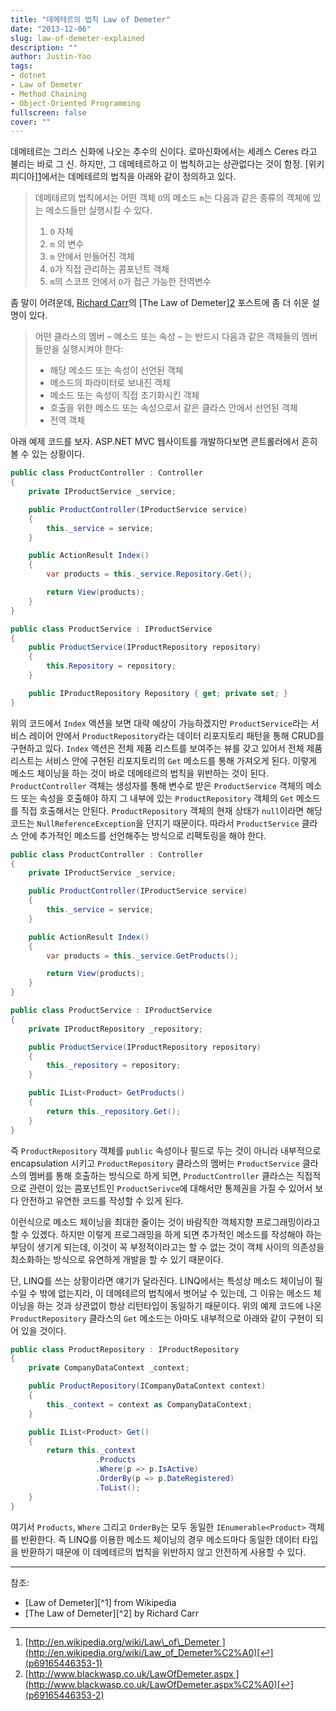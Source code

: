 ```yaml
---
title: "데메테르의 법칙 Law of Demeter"
date: "2013-12-06"
slug: law-of-demeter-explained
description: ""
author: Justin-Yoo
tags:
- dotnet
- Law of Demeter
- Method Chaining
- Object-Oriented Programming
fullscreen: false
cover: ""
---
```


데메테르는 그리스 신화에 나오는 추수의 신이다. 로마신화에서는 세레스 Ceres 라고 불리는 바로 그 신. 하지만, 그 데메테르하고 이 법칙하고는 상관없다는 것이 함정. \[위키피디아\][1](p69165446353-1)에서는 데메테르의 법칙을 아래와 같이 정의하고 있다.

> 데메테르의 법칙에서는 어떤 객체 `O`의 메소드 `m`는 다음과 같은 종류의 객체에 있는 메소드들만 실행시킬 수 있다.
> 
> 1. `O` 자체
> 2. `m` 의 변수
> 3. `m` 안에서 만들어진 객체
> 4. `O`가 직접 관리하는 콤포넌트 객체
> 5. `m`의 스코프 안에서 `O`가 접근 가능한 전역변수

좀 말이 어려운데, [Richard Carr](http://www.blackwasp.co.uk/FAQ.aspx)의 \[The Law of Demeter\][2](p69165446353-2) 포스트에 좀 더 쉬운 설명이 있다.

> 어떤 클라스의 멤버 – 메소드 또는 속성 – 는 반드시 다음과 같은 객체들의 멤버들만을 실행시켜야 한다:
> 
> - 해당 메소드 또는 속성이 선언된 객체
> - 메소드의 파라미터로 보내진 객체
> - 메소드 또는 속성이 직접 초기화시킨 객체
> - 호출을 위한 메소드 또는 속성으로서 같은 클라스 안에서 선언된 객체
> - 전역 객체

아래 예제 코드를 보자. ASP.NET MVC 웹사이트를 개발하다보면 콘트롤러에서 흔히 볼 수 있는 상황이다.

```csharp
public class ProductController : Controller
{
    private IProductService _service;

    public ProductController(IProductService service)
    {
        this._service = service;
    }

    public ActionResult Index()
    {
        var products = this._service.Repository.Get();

        return View(products);        
    }
}

public class ProductService : IProductService
{
    public ProductService(IProductRepository repository)
    {
        this.Repository = repository;
    }

    public IProductRepository Repository { get; private set; }
}

```

위의 코드에서 `Index` 액션을 보면 대략 예상이 가능하겠지만 `ProductService`라는 서비스 레이어 안에서 `ProductRepository`라는 데이터 리포지토리 패턴을 통해 CRUD를 구현하고 있다. `Index` 액션은 전체 제품 리스트를 보여주는 뷰를 갖고 있어서 전체 제품 리스트는 서비스 안에 구현된 리포지토리의 `Get` 메소드를 통해 가져오게 된다. 이렇게 메소드 체이닝을 하는 것이 바로 데메테르의 법칙을 위반하는 것이 된다. `ProductController` 객체는 생성자를 통해 변수로 받은 `ProductService` 객체의 메소드 또는 속성을 호출해야 하지 그 내부에 있는 `ProductRepository` 객체의 `Get` 메소드를 직접 호출해서는 안된다. `ProductRepository` 객체의 현재 상태가 `null`이라면 해당 코드는 `NullReferenceException`을 던지기 때문이다. 따라서 `ProductService` 클라스 안에 추가적인 메소드를 선언해주는 방식으로 리팩토링을 해야 한다.

```csharp
public class ProductController : Controller
{
    private IProductService _service;

    public ProductController(IProductService service)
    {
        this._service = service;
    }

    public ActionResult Index()
    {
        var products = this._service.GetProducts();

        return View(products);        
    }
}

public class ProductService : IProductService
{
    private IProductRepository _repository;

    public ProductService(IProductRepository repository)
    {
        this._repository = repository;
    }

    public IList<Product> GetProducts()
    {
        return this._repository.Get();
    }
}

```

즉 `ProductRepository` 객체를 `public` 속성이나 필드로 두는 것이 아니라 내부적으로 encapsulation 시키고 `ProductRepository` 클라스의 멤버는 `ProductService` 클라스의 멤버를 통해 호출하는 방식으로 하게 되면, `ProductController` 클라스는 직접적으로 관련이 있는 콤포넌트인 `ProductSerivce`에 대해서만 통제권을 가질 수 있어서 보다 안전하고 유연한 코드를 작성할 수 있게 된다.

이런식으로 메소드 체이닝을 최대한 줄이는 것이 바람직한 객체지향 프로그래밍이라고 할 수 있겠다. 하지만 이렇게 프로그래밍을 하게 되면 추가적인 메소드를 작성해야 하는 부담이 생기게 되는데, 이것이 꼭 부정적이라고는 할 수 없는 것이 객체 사이의 의존성을 최소화하는 방식으로 유연하게 개발을 할 수 있기 때문이다.

단, LINQ를 쓰는 상황이라면 얘기가 달라진다. LINQ에서는 특성상 메소드 체이닝이 필수일 수 밖에 없는지라, 이 데메테르의 법칙에서 벗어날 수 있는데, 그 이유는 메소드 체이닝을 하는 것과 상관없이 항상 리턴타입이 동일하기 때문이다. 위의 예제 코드에 나온 `ProductRepository` 클라스의 `Get` 메소드는 아마도 내부적으로 아래와 같이 구현이 되어 있을 것이다.

```csharp
public class ProductRepository : IProductRepository
{
    private CompanyDataContext _context;

    public ProductRepository(ICompanyDataContext context)
    {
        this._context = context as CompanyDataContext;
    }

    public IList<Product> Get()
    {
        return this._context
                   .Products
                   .Where(p => p.IsActive)
                   .OrderBy(p => p.DateRegistered)
                   .ToList();
    }
}

```

여기서 `Products`, `Where` 그리고 `OrderBy`는 모두 동일한 `IEnumerable<Product>` 객체를 반환한다. 즉 LINQ를 이용한 메소드 체이닝의 경우 메소드마다 동일한 데이터 타입을 반환하기 때문에 이 데메테르의 법칙을 위반하지 않고 안전하게 사용할 수 있다.

* * *

참조:

- \[Law of Demeter\]\[^1\] from Wikipedia
- \[The Law of Demeter\]\[^2\] by Richard Carr

* * *

1. [http://en.wikipedia.org/wiki/Law\_of\_Demeter ](http://en.wikipedia.org/wiki/Law_of_Demeter%C2%A0)[↩](p69165446353-1)
2. [http://www.blackwasp.co.uk/LawOfDemeter.aspx ](http://www.blackwasp.co.uk/LawOfDemeter.aspx%C2%A0)[↩](p69165446353-2)
